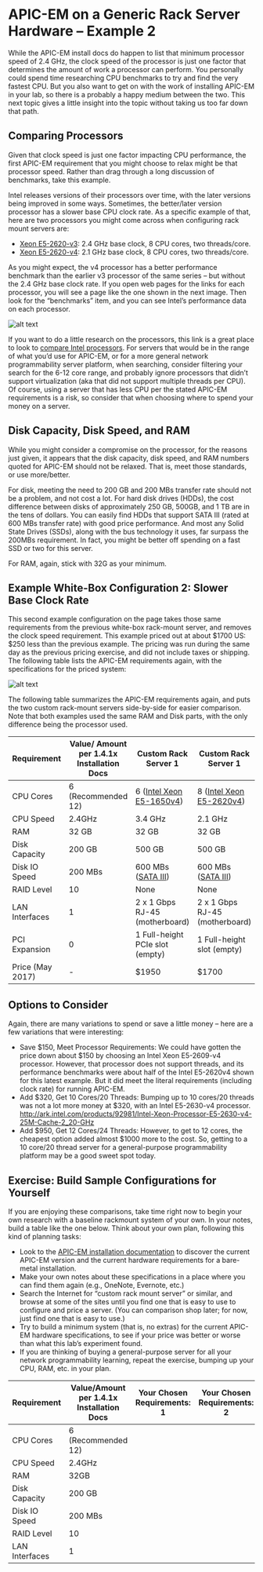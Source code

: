 
# APIC-EM on a Generic Rack Server Hardware – Example 2
While the APIC-EM install docs do happen to list that minimum processor speed of 2.4 GHz, the clock speed of the processor is just one factor that determines the amount of work a processor can perform. You personally could spend time researching CPU benchmarks to try and find the very fastest CPU. But you also want to get on with the work of installing APIC-EM in your lab, so there is a probably a happy medium between the two. This next topic gives a little insight into the topic without taking us too far down that path.

## Comparing Processors
Given that clock speed is just one factor impacting CPU performance, the first APIC-EM requirement that you might choose to relax might be that processor speed. Rather than drag through a long discussion of benchmarks, take this example. 

Intel releases versions of their processors over time, with the later versions being improved in some ways. Sometimes, the better/later version processor has a slower base CPU clock rate. As a specific example of that, here are two processors you might come across when configuring rack mount servers are:

- [Xeon E5-2620-v3](https://ark.intel.com/products/83352/Intel-Xeon-Processor-E5-2620-v3-15M-Cache-2_40-GHz): 2.4 GHz base clock, 8 CPU cores, two threads/core. 
- [Xeon E5-2620-v4](https://ark.intel.com/products/92986/Intel-Xeon-Processor-E5-2620-v4-20M-Cache-2_10-GHz): 2.1 GHz base clock, 8 CPU cores, two threads/core.

As you might expect, the v4 processor has a better performance benchmark than the earlier v3 processor of the same series – but without the 2.4 GHz base clock rate. If you open web pages for the links for each processor, you will see a page like the one shown in the next image. Then look for the “benchmarks” item, and you can see Intel’s performance data on each processor.

![alt text](/posts/files/home-lab-network/assets/images/apic-28.png ) 

  
If you want to do a little research on the processors, this link is a great place to look to [compare Intel processors](https://ark.intel.com/Search/FeatureFilter?productType=processors). For servers that would be in the range of what you’d use for APIC-EM, or for a more general network programmability server platform, when searching, consider filtering your search for the 6-12 core range, and probably ignore processors that didn’t support virtualization (aka that did not support multiple threads per CPU).
Of course, using a server that has less CPU per the stated APIC-EM requirements is a risk, so consider that when choosing where to spend your money on a server.

## Disk Capacity, Disk Speed, and RAM
While you might consider a compromise on the processor, for the reasons just given, it appears that the disk capacity, disk speed, and RAM numbers quoted for APIC-EM should not be relaxed. That is, meet those standards, or use more/better.

For disk, meeting the need to 200 GB and 200 MBs transfer rate should not be a problem, and not cost a lot. For hard disk drives (HDDs), the cost difference between disks of approximately 250 GB, 500GB, and 1 TB are in the tens of dollars. You can easily find HDDs that support SATA III (rated at 600 MBs transfer rate) with good price performance. And most any Solid State Drives (SSDs), along with the bus technology it uses, far surpass the 200MBs requirement. In fact, you might be better off spending on a fast SSD or two for this server.

For RAM, again, stick with 32G as your minimum. 

## Example White-Box Configuration 2: Slower Base Clock Rate
This second example configuration on the page takes those same requirements from the previous white-box rack-mount server, and removes the clock speed requirement. This example priced out at about $1700 US: $250 less than the previous example. The pricing was run during the same day as the previous pricing exercise, and did not include taxes or shipping. The following table lists the APIC-EM requirements again, with the specifications for the priced system:

![alt text](/posts/files/home-lab-network/assets/images/apic-29.png ) 


The following table summarizes the APIC-EM requirements again, and puts the two custom rack-mount servers side-by-side for easier comparison. Note that both examples used the same RAM and Disk parts, with the only difference being the processor used. 

| Requirement | Value/ Amount per 1.4.1x Installation Docs | Custom Rack Server 1 | Custom Rack Server 1 |
| --- | --- | --- | --- |
| CPU Cores | 6 (Recommended 12) | 6 ([Intel Xeon E5-1650v4](https://ark.intel.com/products/92994/Intel-Xeon-Processor-E5-1650-v4-15M-Cache-3_60-GHz)) | 8 ([Intel Xeon E5-2620v4](https://ark.intel.com/products/92986/Intel-Xeon-Processor-E5-2620-v4-20M-Cache-2_10-GHz)) | 
| CPU Speed | 2.4GHz | 3.4 GHz | 2.1 GHz | 
| RAM | 32 GB | 32 GB | 32 GB | 
| Disk Capacity | 200 GB | 500 GB | 500 GB |
| Disk IO Speed | 200 MBs | 600 MBs ([SATA III](https://kb.sandisk.com/app/answers/detail/a_id/8142/~/difference-between-sata-i%2C-sata-ii-and-sata-iii))  | 600 MBs ([SATA III](https://kb.sandisk.com/app/answers/detail/a_id/8142/~/difference-between-sata-i%2C-sata-ii-and-sata-iii)) |
| RAID Level | 	10 | None | None |
| LAN Interfaces | 1 | 	2 x 1 Gbps RJ-45 (motherboard) | 2 x 1 Gbps RJ-45 (motherboard) |
| PCI Expansion	| 0 |  1 Full-height PCIe slot (empty)	| 1 Full-height slot (empty)|
| Price (May 2017) | - | $1950 | $1700|

## Options to Consider 
Again, there are many variations to spend or save a little money – here are a few variations that were interesting:

- Save $150, Meet Processor Requirements: We could have gotten the price down about $150 by choosing an Intel Xeon E5-2609-v4 processor. However, that processor does not support threads, and its performance benchmarks were about half of the Intel E5-2620v4 shown for this latest example. But it did meet the literal requirements (including clock rate) for running APIC-EM.
- Add $320, Get 10 Cores/20 Threads: Bumping up to 10 cores/20 threads was not a lot more money at $320, with an Intel E5-2630-v4 processor. http://ark.intel.com/products/92981/Intel-Xeon-Processor-E5-2630-v4-25M-Cache-2_20-GHz
- Add $950, Get 12 Cores/24 Threads: However, to get to 12 cores, the cheapest option added almost $1000 more to the cost. So, getting to a 10 core/20 thread server for a general-purpose programmability platform may be a good sweet spot today.


## Exercise: Build Sample Configurations for Yourself
If you are enjoying these comparisons, take time right now to begin your own research with a baseline rackmount system of your own. In your notes, build a table like the one below. Think about your own plan, following this kind of planning tasks: 

- Look to the [APIC-EM installation documentation](http://demand.cisco.com/APIC-EM_VM?elqTrackId=c4e8000f357c4ec2a841c7a581a3f377&elq=00000000000000000000000000000000&elqaid=5108&elqat=2&elqCampaignId=) to discover the current APIC-EM version and the current hardware requirements for a bare-metal installation. 
- Make your own notes about these specifications in a place where you can find them again (e.g., OneNote, Evernote, etc.)
- Search the Internet for “custom rack mount server” or similar, and browse at some of the sites until you find one that is easy to use to configure and price a server. (You can comparison shop later; for now, just find one that is easy to use.)
- Try to build a minimum system (that is, no extras) for the current APIC-EM hardware specifications, to see if your price was better or worse than what this lab’s experiment found.
- If you are thinking of buying a general-purpose server for all your network programmability learning, repeat the exercise, bumping up your CPU, RAM, etc. in your plan.


| Requirement	| Value/Amount per 1.4.1x Installation Docs | 	Your Chosen Requirements: 1	 | Your Chosen Requirements: 2 | 
|---|---|---|---|
| CPU Cores | 	6 (Recommended 12)	|  |  |	
| CPU Speed | 	2.4GHz			|  |  |	
| RAM	| 32GB		|  |  |		
| Disk Capacity	| 200 GB		|  |  |		
| Disk IO Speed |	200 MBs		|  |  |		
| RAID Level	| 10		|  |  |		
| LAN Interfaces |	1	| 	|  |  |	
	


